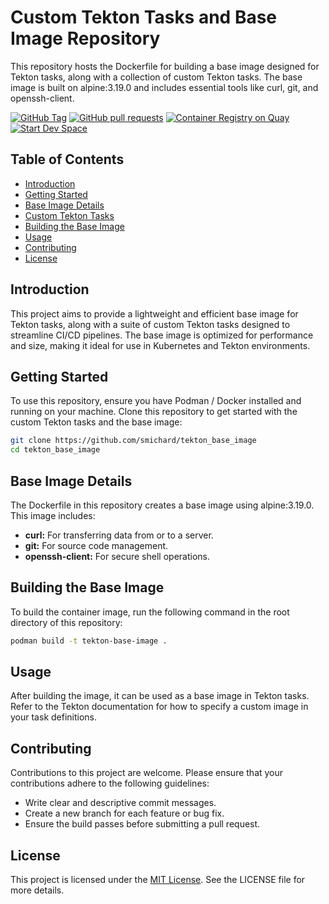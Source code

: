 # Custom Tekton Tasks and Base Image Repository

This repository hosts the Dockerfile for building a base image designed for Tekton tasks, along with a collection of custom Tekton tasks. The base image is built on alpine:3.19.0 and includes essential tools like curl, git, and openssh-client.

[![GitHub Tag](https://img.shields.io/github/v/tag/smichard/tekton_base_image "GitHub Tag")](https://github.com/smichard/tekton_base_image/tags)
[![GitHub pull requests](https://img.shields.io/github/issues-pr-raw/smichard/tekton_base_image "GitHub Pull Requests")](https://github.com/smichard/tekton_base_image/pulls)
[![Container Registry on Quay](https://img.shields.io/badge/Quay-Container_Registry-46b9e5 "Container Registry on Quay")](https://quay.io/repository/michard/tekton_base_image)
[![Start Dev Space](https://www.eclipse.org/che/contribute.svg)](https://devspaces.apps.ocp.michard.cc#https://github.com/smichard/tekton_base_image)

## Table of Contents
- [Introduction](#introduction)
- [Getting Started](#getting-started)
- [Base Image Details](#base-image-details)
- [Custom Tekton Tasks](#custom-tekton-tasks)
- [Building the Base Image](#building-the-base-image)
- [Usage](#usage)
- [Contributing](#contributing)
- [License](#license)

## Introduction

This project aims to provide a lightweight and efficient base image for Tekton tasks, along with a suite of custom Tekton tasks designed to streamline CI/CD pipelines. The base image is optimized for performance and size, making it ideal for use in Kubernetes and Tekton environments.

## Getting Started

To use this repository, ensure you have Podman / Docker installed and running on your machine. Clone this repository to get started with the custom Tekton tasks and the base image:

```bash
git clone https://github.com/smichard/tekton_base_image
cd tekton_base_image
```

## Base Image Details

The Dockerfile in this repository creates a base image using alpine:3.19.0. This image includes:

- **curl:** For transferring data from or to a server.
- **git:** For source code management.
- **openssh-client:** For secure shell operations.


## Building the Base Image

To build the container image, run the following command in the root directory of this repository:

```bash
podman build -t tekton-base-image .
```

## Usage

After building the image, it can be used as a base image in Tekton tasks. Refer to the Tekton documentation for how to specify a custom image in your task definitions.

## Contributing
Contributions to this project are welcome. Please ensure that your contributions adhere to the following guidelines:

- Write clear and descriptive commit messages.
- Create a new branch for each feature or bug fix.
- Ensure the build passes before submitting a pull request.

## License

This project is licensed under the [MIT License](./LICENSE). See the LICENSE file for more details.

